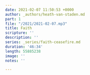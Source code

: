 ```yaml
---
date: 2021-02-07 11:50:53 +0000
author: _authors/heath-van-staden.md
part: 1
file: "/2021/2021-02-07.mp3"
title: Faith
scripture: ''
description: ''
series: _series/faith-ceasefire.md
duration: '46:34'
length: 55885238
image: ''
notes: ''

---
```

